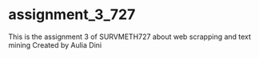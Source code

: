 # assignment_3_727
This is the assignment 3 of SURVMETH727 about web scrapping and text mining
Created by Aulia Dini
